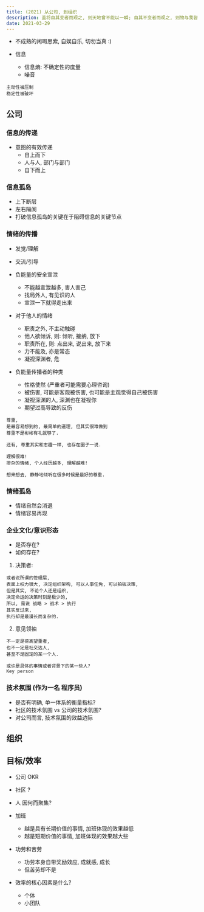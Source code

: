 ```yaml
---
title: (2021) 从公司, 到组织
description: 盖将自其变者而观之, 则天地曾不能以一瞬; 自其不变者而观之, 则物与我皆无尽也, 而又何羡乎!
date: 2021-03-29
---
```


* 不成熟的闲暇思索, 自娱自乐, 切勿当真 :)

* 信息
  - 信息熵: 不确定性的度量
  - 噪音

```
主动性被压制
稳定性被破坏
```

## 公司

### 信息的传递

* 意图的有效传递
  - 自上而下
  - 人与人, 部门与部门
  - 自下而上

### 信息孤岛

* 上下断层
* 左右隔阂
* 打破信息孤岛的关键在于阻碍信息的关键节点

### 情绪的传播

* 发觉/理解
* 交流/引导

* 负能量的安全宣泄
  - 不能越宣泄越多, 害人害己
  - 找局外人, 有见识的人
  - 宣泄一下就得走出来

* 对于他人的情绪
  - 职责之外, 不主动触碰
  - 他人欲倾诉, 则: 倾听, 接纳, 放下
  - 职责所在, 则: 点出来, 说出来, 放下来
  - 力不能及, 亦是常态
  - 凝视深渊者, 危

* 负能量传播者的种类
  - 性格使然 (严重者可能需要心理咨询)
  - 被伤害, 可能是客观被伤害, 也可能是主观觉得自己被伤害
  - 凝视深渊的人, 深渊也在凝视你
  - 期望过高导致的反伤

```
尊重,
是最容易想到的, 最简单的道理, 但其实很难做到
尊重不是彬彬有礼就够了.

还有, 尊重其实和志趣一样, 也存在圈子一说.

理解很难!
掺杂的情绪, 个人经历越多, 理解越难!

想来想去, 静静地倾听在很多时候是最好的尊重.
```

### 情绪孤岛

* 情绪自然会消退
* 情绪容易再现

### 企业文化/意识形态

* 是否存在?
* 如何存在?

1. 决策者:

```
或者说所谓的管理层,
表面上权力很大, 决定组织架构, 可以人事任免, 可以拍板决策,
但是其实, 不论个人还是组织,
决定命运的决策时刻是极少的,
所以, 虽说 战略 > 战术 > 执行
其实反过来,
执行却是最漫长而复杂的.
```

2. 意见领袖

```
不一定是德高望重者,
也不一定是社交达人,
甚至不是固定的某一个人.

或许是具体的事情或者背景下的某一些人?
Key person
```

### 技术氛围 (作为一名 程序员)

* 是否有明确, 单一体系的衡量指标?
* 社区的技术氛围 vs 公司的技术氛围?
* 对公司而言, 技术氛围的效益边际

## 组织

## 目标/效率

* 公司 OKR
* 社区 ?
* 人 因何而聚集?

* 加班
  - 越是具有长期价值的事情, 加班体现的效果越低
  - 越是短期价值的事情, 加班体现的效果越大些

* 功劳和苦劳
  - 功劳本身自带奖励效应, 成就感, 成长
  - 但苦劳却不是

* 效率的核心因素是什么?
  - 个体
  - 小团队

